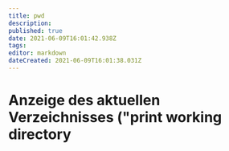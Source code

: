 ```yaml
---
title: pwd
description: 
published: true
date: 2021-06-09T16:01:42.938Z
tags: 
editor: markdown
dateCreated: 2021-06-09T16:01:38.031Z
---
```


# Anzeige des aktuellen Verzeichnisses ("print working directory
